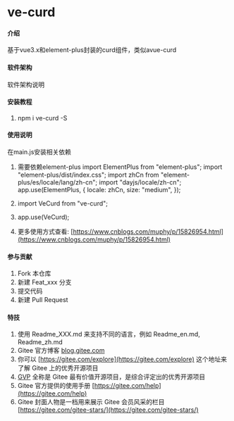 # ve-curd

#### 介绍
基于vue3.x和element-plus封装的curd组件，类似avue-curd

#### 软件架构
软件架构说明


#### 安装教程

1.  npm i ve-curd -S

#### 使用说明

在main.js安装相关依赖
1.  需要依赖element-plus
    import ElementPlus from "element-plus";
    import "element-plus/dist/index.css";
    import zhCn from "element-plus/es/locale/lang/zh-cn";
    import "dayjs/locale/zh-cn";
    app.use(ElementPlus, { locale: zhCn, size: "medium", });
    
2.  import VeCurd from "ve-curd";
3.  app.use(VeCurd);
4.  更多使用方式查看: [https://www.cnblogs.com/muphy/p/15826954.html](https://www.cnblogs.com/muphy/p/15826954.html)

#### 参与贡献

1.  Fork 本仓库
2.  新建 Feat_xxx 分支
3.  提交代码
4.  新建 Pull Request


#### 特技

1.  使用 Readme\_XXX.md 来支持不同的语言，例如 Readme\_en.md, Readme\_zh.md
2.  Gitee 官方博客 [blog.gitee.com](https://blog.gitee.com)
3.  你可以 [https://gitee.com/explore](https://gitee.com/explore) 这个地址来了解 Gitee 上的优秀开源项目
4.  [GVP](https://gitee.com/gvp) 全称是 Gitee 最有价值开源项目，是综合评定出的优秀开源项目
5.  Gitee 官方提供的使用手册 [https://gitee.com/help](https://gitee.com/help)
6.  Gitee 封面人物是一档用来展示 Gitee 会员风采的栏目 [https://gitee.com/gitee-stars/](https://gitee.com/gitee-stars/)
